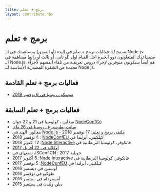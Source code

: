 ```yaml
---
title: برمج + تعلم
layout: contribute.hbs
---
```


# برمج + تعلم

تسمح لك فعاليات برمج + تعلم في البدء (أو التعمق) بمساهمتك في الـ Node.js. سيساعدك المتعاونون ذوو الخبرة اجل القيام اول (أو ثاني، أو ثالث او رابع) مساهمة في الـ Node.js. هم أيضاً سيكونون متوفرين لإجراء دروس تعريفية من تلقاء أنفسهم لأجزاء محددة من الشفرة المصدرية الأساسية للـ Node.js.

## فعاليات برمج + تعلم القادمة

* [موسكو ، روسيا في 6 نوفمبر 2019](https://medium.com/piterjs/announcement-node-js-code-learn-in-moscow-fd997241c77)

## فعاليات برمج + تعلم السابقة

* ميدلين ، كولومبيا في 21 و 22 جوان [NodeConfCo](https://colombia.nodeconf.com/)
* [سانت بطرسبرغ ، روسيا في 26 ماي](https://medium.com/piterjs/code-learn-ce20d330530f)
* بنغالور، الهند في [Node.js - ملتقى برمج و تعلم](https://www.meetup.com/Polyglot-Languages-Runtimes-Java-JVM-nodejs-Swift/events/256057028/): 17 نوفمبر 2018
* كيلكيني، أيرلندا في [<span dir="rtl">NodeConfEU</span>](https://www.nodeconf.eu/) : 4 نوفمبر 2018
* فانكوفر، كولومبيا البريطانية في [<span dir="rtl">Node Interactive</span>](https://events.linuxfoundation.org/events/node-js-interactive-2018/): 12 أكتوبر 2018
* [أوكلاند في 22 أفريل 2017](https://medium.com/the-node-js-collection/code-learn-learn-how-to-contribute-to-node-js-core-8a2dbdf9be45)
* شنغهاي في JSConf.CN : جويلية 2017
* فانكوفر، كولومبيا البريطانية في [<span dir="rtl">Node Interactive</span>](http://events.linuxfoundation.org/events/node-interactive): 6 أكتوبر 2017
* كيلكيني، أيرلندا في [<span dir="rtl">NodeConfEU</span>](https://www.nodeconf.eu/): 5 نوفمبر 2017
* أوستين في ديسمبر 2016
* طوكيو في نوفمبر 2016
* أمستردام في سبتمبر 2016
* دبلن ولندن في سبتمبر 2015
